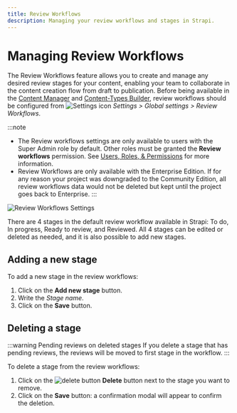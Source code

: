 ```yaml
---
title: Review Workflows
description: Managing your review workflows and stages in Strapi.
---
```


# Managing Review Workflows <EnterpriseBadge />

The Review Workflows feature allows you to create and manage any desired review stages for your content, enabling your team to collaborate in the content creation flow from draft to publication. Before being available in the [Content Manager](/user-docs/content-manager/reviewing-content) and [Content-Types Builder](/user-docs/content-type-builder), review workflows should be configured from ![Settings icon](/img/assets/icons/settings.svg) *Settings > Global settings > Review Workflows*.

:::note
- The Review workflows settings are only available to users with the Super Admin role by default. Other roles must be granted the **Review workflows** permission. See [Users, Roles, & Permissions](/user-docs/users-roles-permissions) for more information.
- Review Workflows are only available with the Enterprise Edition. If for any reason your project was downgraded to the Community Edition, all review workflows data would not be deleted but kept until the project goes back to Enterprise.
:::

![Review Workflows Settings](/img/assets/review-workflows/review-workflows.png)

There are 4 stages in the default review workflow available in Strapi: To do, In progress, Ready to review, and Reviewed. All 4 stages can be edited or deleted as needed, and it is also possible to add new stages.

## Adding a new stage

To add a new stage in the review workflows:

1. Click on the **Add new stage** button.
2. Write the *Stage name*.
3. Click on the **Save** button.

## Deleting a stage

:::warning Pending reviews on deleted stages
If you delete a stage that has pending reviews, the reviews will be moved to first stage in the workflow.
:::

To delete a stage from the review workflows:

1. Click on the ![delete button](/img/assets/icons/delete.svg) **Delete** button next to the stage you want to remove.
2. Click on the **Save** button: a confirmation modal will appear to confirm the deletion.

<FeedbackPlaceholder />
